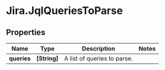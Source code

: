 # Jira.JqlQueriesToParse

## Properties

Name | Type | Description | Notes
------------ | ------------- | ------------- | -------------
**queries** | **[String]** | A list of queries to parse. | 


